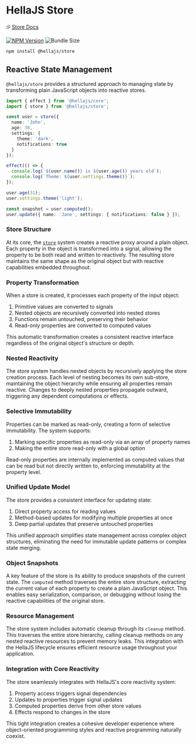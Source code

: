 # HellaJS Store

⮺ [Store Docs](https://hellajs.com/packages/store/store)

[![NPM Version](https://img.shields.io/npm/v/@hellajs/store)](https://www.npmjs.com/package/@hellajs/store)
![Bundle Size](https://deno.bundlejs.com/badge?q=@hellajs/store@0.14.0&treeshake=[*])


```bash
npm install @hellajs/store
```

## Reactive State Management

`@hellajs/store` provides a structured approach to managing state by transforming plain JavaScript objects into reactive stores.


```ts
import { effect } from '@hellajs/core';
import { store } from '@hellajs/store';

const user = store({
  name: 'John',
  age: 30,
  settings: {
    theme: 'dark',
    notifications: true
  }
});

effect(() => {
  console.log(`${user.name()} is ${user.age()} years old`);
  console.log(`Theme: ${user.settings.theme()}`);
});

user.age(31);
user.settings.theme('light');

const snapshot = user.computed();
user.update({ name: 'Jane', settings: { notifications: false } });
```

### Store Structure

At its core, the [`store`](https://hellajs.com/packages/store/store) system creates a reactive proxy around a plain object. Each property in the object is transformed into a signal, allowing the property to be both read and written to reactively. The resulting store maintains the same shape as the original object but with reactive capabilities embedded throughout.

### Property Transformation

When a store is created, it processes each property of the input object:

1. Primitive values are converted to signals
2. Nested objects are recursively converted into nested stores
3. Functions remain untouched, preserving their behavior
4. Read-only properties are converted to computed values

This automatic transformation creates a consistent reactive interface regardless of the original object's structure or depth.

### Nested Reactivity

The store system handles nested objects by recursively applying the store creation process. Each level of nesting becomes its own sub-store, maintaining the object hierarchy while ensuring all properties remain reactive. Changes to deeply nested properties propagate outward, triggering any dependent computations or effects.

### Selective Immutability

Properties can be marked as read-only, creating a form of selective immutability. The system supports:

1. Marking specific properties as read-only via an array of property names
2. Making the entire store read-only with a global option

Read-only properties are internally implemented as computed values that can be read but not directly written to, enforcing immutability at the property level.

### Unified Update Model

The store provides a consistent interface for updating state:

1. Direct property access for reading values
2. Method-based updates for modifying multiple properties at once
3. Deep partial updates that preserve untouched properties

This unified approach simplifies state management across complex object structures, eliminating the need for immutable update patterns or complex state merging.

### Object Snapshots

A key feature of the store is its ability to produce snapshots of the current state. The `computed` method traverses the entire store structure, extracting the current value of each property to create a plain JavaScript object. This enables easy serialization, comparison, or debugging without losing the reactive capabilities of the original store.

### Resource Management

The store system includes automatic cleanup through its `cleanup` method. This traverses the entire store hierarchy, calling cleanup methods on any nested reactive resources to prevent memory leaks. This integration with the HellaJS lifecycle ensures efficient resource usage throughout your application.

### Integration with Core Reactivity

The store seamlessly integrates with HellaJS's core reactivity system:

1. Property access triggers signal dependencies
2. Updates to properties trigger signal updates
3. Computed properties derive from other store values
4. Effects respond to changes in the store

This tight integration creates a cohesive developer experience where object-oriented programming styles and reactive programming naturally coexist.